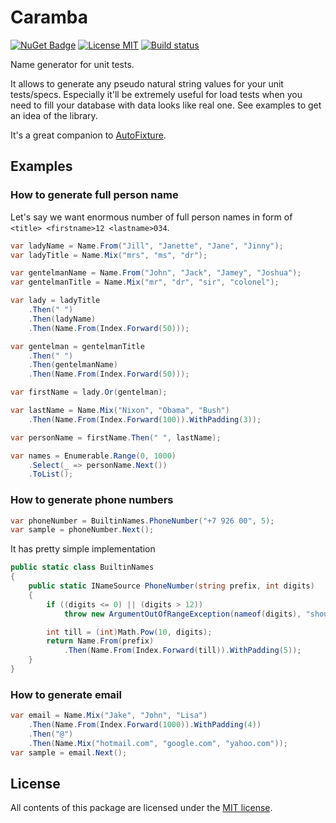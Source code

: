 # Caramba

[![NuGet Badge](https://buildstats.info/nuget/Caramba)](https://www.nuget.org/packages/Caramba/) [![License MIT](https://img.shields.io/badge/license-MIT-green.svg)](https://opensource.org/licenses/MIT) [![Build status](https://ci.appveyor.com/api/projects/status/h9jq50928otg2dkw?svg=true)](https://ci.appveyor.com/project/sergiorykov/caramba)

Name generator for unit tests. 

It allows to generate any pseudo natural string values for your unit tests/specs. Especially it'll be extremely useful for load tests when you need to fill your database with data looks like real one. See examples to get an idea of the library.

It's a great companion to [AutoFixture](https://github.com/AutoFixture/AutoFixture).


## Examples

### How to generate full person name
Let's say we want enormous number of full person names in form of `<title> <firstname>12 <lastname>034`. 

``` csharp
var ladyName = Name.From("Jill", "Janette", "Jane", "Jinny");
var ladyTitle = Name.Mix("mrs", "ms", "dr");

var gentelmanName = Name.From("John", "Jack", "Jamey", "Joshua");
var gentelmanTitle = Name.Mix("mr", "dr", "sir", "colonel");

var lady = ladyTitle
    .Then(" ")
    .Then(ladyName)
    .Then(Name.From(Index.Forward(50)));

var gentelman = gentelmanTitle
    .Then(" ")
    .Then(gentelmanName)
    .Then(Name.From(Index.Forward(50)));

var firstName = lady.Or(gentelman);

var lastName = Name.Mix("Nixon", "Obama", "Bush")
    .Then(Name.From(Index.Forward(100)).WithPadding(3));

var personName = firstName.Then(" ", lastName);

var names = Enumerable.Range(0, 1000)
    .Select(_ => personName.Next())
    .ToList();
```

### How to generate phone numbers

``` csharp
var phoneNumber = BuiltinNames.PhoneNumber("+7 926 00", 5);
var sample = phoneNumber.Next();
```

It has pretty simple implementation
``` csharp
public static class BuiltinNames
{
    public static INameSource PhoneNumber(string prefix, int digits)
    {
        if ((digits <= 0) || (digits > 12))
            throw new ArgumentOutOfRangeException(nameof(digits), "should be less then or equal to 12");

        int till = (int)Math.Pow(10, digits);
        return Name.From(prefix)
            .Then(Name.From(Index.Forward(till)).WithPadding(5));
    }
}
```

### How to generate email
``` csharp
var email = Name.Mix("Jake", "John", "Lisa")
    .Then(Name.From(Index.Forward(1000)).WithPadding(4))
    .Then("@")
    .Then(Name.Mix("hotmail.com", "google.com", "yahoo.com"));
var sample = email.Next();
```

License
-------

All contents of this package are licensed under the [MIT license](https://opensource.org/licenses/MIT).